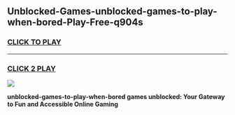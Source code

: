 
## Unblocked-Games-unblocked-games-to-play-when-bored-Play-Free-q904s
<h3>
<a href="https://premium76.site?title=unblocked-games-to-play-when-bored&ref=18A1">CLICK TO PLAY</a></h3>
<hr>

<h3>
<a href="https://premium76.site?title=unblocked-games-to-play-when-bored&ref=18A1">CLICK 2 PLAY</a>
  
</h3>

<a href="https://premium76.site?title=unblocked-games-to-play-when-bored&ref=18A1"><img src="https://clearcache.store/games.png"></a>


**unblocked-games-to-play-when-bored games unblocked: Your Gateway to Fun and Accessible Online Gaming**
